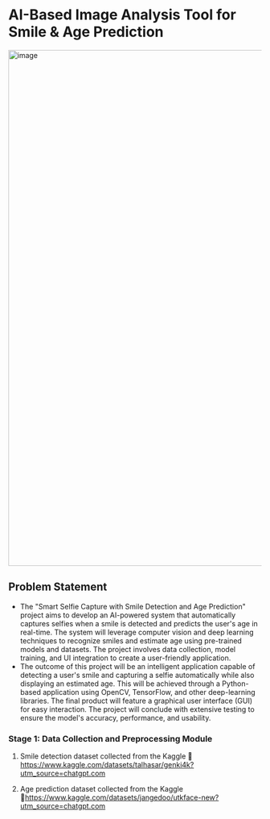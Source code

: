 # AI-Based Image Analysis Tool for Smile & Age Prediction
<img width="1536" height="1024" alt="image" src="https://github.com/user-attachments/assets/a1246e31-0caa-42bc-8c89-3181a8e3d542" />

## Problem Statement
* The "Smart Selfie Capture with Smile Detection and Age Prediction" project aims to develop an AI-powered system that automatically captures selfies when a smile is detected and predicts the user&#39;s age in real-time. The system will leverage computer vision and deep learning techniques to recognize smiles and estimate age using pre-trained models and datasets. The project involves data collection, model training, and UI integration to create a user-friendly application.
* The outcome of this project will be an intelligent application capable of detecting a user's smile and capturing a selfie automatically while also displaying an estimated age. This will be achieved through a Python-based application using OpenCV, TensorFlow, and other deep-learning libraries. The final product will feature a graphical user interface (GUI) for easy interaction. The project will conclude with extensive testing to ensure the model's accuracy, performance, and usability.

### Stage 1: Data Collection and Preprocessing Module
1. Smile detection dataset collected from the Kaggle
🔗 https://www.kaggle.com/datasets/talhasar/genki4k?utm_source=chatgpt.com

2. Age prediction dataset collected from the Kaggle
🔗https://www.kaggle.com/datasets/jangedoo/utkface-new?utm_source=chatgpt.com
